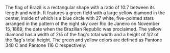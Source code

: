 The flag of Brazil is a rectangular shape with a ratio of 10:7 between its length and width. It features a green field with a large yellow diamond in the center, inside of which is a blue circle with 27 white, five-pointed stars arranged in the pattern of the night sky over Rio de Janeiro on November 15, 1889, the date when the Brazilian Republic was proclaimed. The yellow diamond has a width of 2/5 of the flag's total width and a height of 1/2 of the flag's total height. The green and yellow colors are defined as Pantone 348 C and Pantone 116 C respectively.